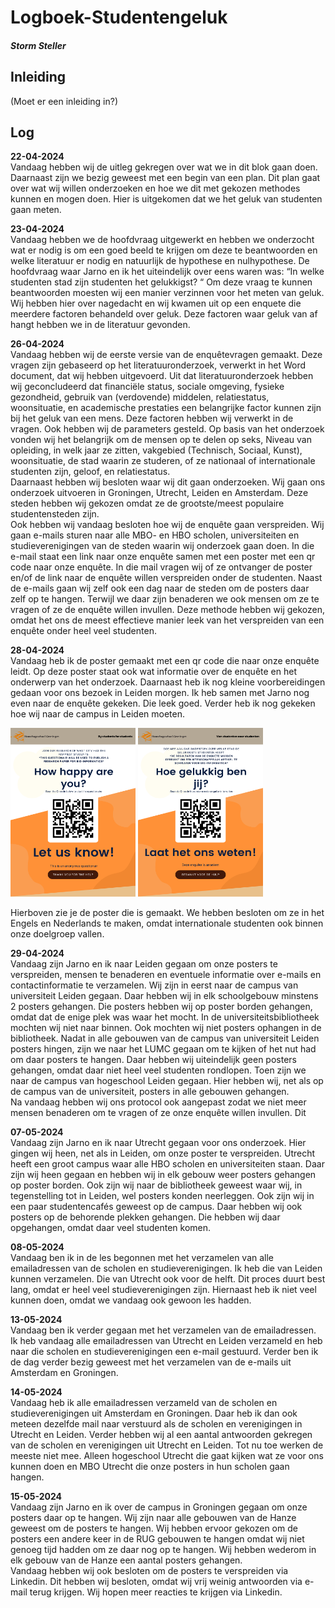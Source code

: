 # Logboek-Studentengeluk
##### Storm Steller


## Inleiding

(Moet er een inleiding in?)


## Log

**22-04-2024**\
Vandaag hebben wij de uitleg gekregen over wat we in dit blok gaan doen. Daarnaast zijn we bezig geweest met een begin van een plan. Dit plan gaat over wat wij willen onderzoeken en hoe we dit met gekozen methodes kunnen en mogen doen. Hier is uitgekomen dat we het geluk van studenten gaan meten.

**23-04-2024**\
Vandaag hebben we de hoofdvraag uitgewerkt en hebben we onderzocht wat er nodig is om een goed beeld te krijgen om deze te beantwoorden en welke literatuur er nodig en natuurlijk de hypothese en nulhypothese. De hoofdvraag waar Jarno en ik het uiteindelijk over eens waren was:
“In welke studenten stad zijn studenten het gelukkigst? “
Om deze vraag te kunnen beantwoorden moesten wij een manier verzinnen voor het meten van geluk. Wij hebben hier over nagedacht en wij kwamen uit op een enquete die meerdere factoren behandeld over geluk. Deze factoren waar geluk van af hangt hebben we in de literatuur gevonden.

**26-04-2024**\
Vandaag hebben wij de eerste versie van de enquêtevragen gemaakt. Deze vragen zijn gebaseerd op het literatuuronderzoek, verwerkt in het Word document, dat wij hebben uitgevoerd. Uit dat literatuuronderzoek hebben wij geconcludeerd dat financiële status, sociale omgeving, fysieke gezondheid, gebruik van (verdovende) middelen, relatiestatus, woonsituatie, en academische prestaties een belangrijke factor kunnen zijn bij het geluk van een mens. Deze factoren hebben wij verwerkt in de vragen. Ook hebben wij de parameters gesteld. Op basis van het onderzoek vonden wij het belangrijk om de mensen op te delen op seks, Niveau van opleiding, in welk jaar ze zitten, vakgebied (Technisch, Sociaal, Kunst), woonsituatie, de stad waarin ze studeren, of ze nationaal of internationale studenten zijn, geloof, en relatiestatus.\
Daarnaast hebben wij besloten waar wij dit gaan onderzoeken. Wij gaan ons onderzoek uitvoeren in Groningen, Utrecht, Leiden en Amsterdam. Deze steden hebben wij gekozen omdat ze de grootste/meest populaire studentensteden zijn.\
Ook hebben wij vandaag besloten hoe wij de enquête gaan verspreiden. Wij gaan e-mails sturen naar alle MBO- en HBO scholen, universiteiten en studieverenigingen van de steden waarin wij onderzoek gaan doen. In die e-mail staat een link naar onze enquête samen met een poster met een qr code naar onze enquête. In die mail vragen wij of ze ontvanger de poster en/of de link naar de enquête willen verspreiden onder de studenten. Naast de e-mails gaan wij zelf ook een dag naar de steden om de posters daar zelf op te hangen. Terwijl we daar zijn benaderen we ook mensen om ze te vragen of ze de enquête willen invullen. Deze methode hebben wij gekozen, omdat het ons de meest effectieve manier leek van het verspreiden van een enquête onder heel veel studenten.

**28-04-2024**\
Vandaag heb ik de poster gemaakt met een qr code die naar onze enquête leidt. Op deze poster staat ook wat informatie over de enquête en het onderwerp van het onderzoek. Daarnaast heb ik nog kleine voorbereidingen gedaan voor ons bezoek in Leiden morgen. Ik heb samen met Jarno nog even naar de enquête gekeken. Die leek goed. Verder heb ik nog gekeken hoe wij naar de campus in Leiden moeten.

<img src="Afbeeldingen/poster-engels.png" alt="Poster Engels" width="200" height="270">
<img src="Afbeeldingen/poster-nederlands.png" alt="Poster Nederlands" width="200" height="270">

Hierboven zie je de poster die is gemaakt. We hebben besloten om ze in het Engels en Nederlands te maken, omdat internationale studenten ook binnen onze doelgroep vallen.

**29-04-2024**\
Vandaag zijn Jarno en ik naar Leiden gegaan om onze posters te verspreiden, mensen te benaderen en eventuele informatie over e-mails en contactinformatie te verzamelen. Wij zijn in eerst naar de campus van universiteit Leiden gegaan. Daar hebben wij in elk schoolgebouw minstens 2 posters gehangen. Die posters hebben wij op poster borden gehangen, omdat dat de enige plek was waar het mocht. In de universiteitsbibliotheek mochten wij niet naar binnen. Ook mochten wij niet posters ophangen in de bibliotheek. Nadat in alle gebouwen van de campus van universiteit Leiden posters hingen, zijn we naar het LUMC gegaan om te kijken of het nut had om daar posters te hangen. Daar hebben wij uiteindelijk geen posters gehangen, omdat daar niet heel veel studenten rondlopen. Toen zijn we naar de campus van hogeschool Leiden gegaan. Hier hebben wij, net als op de campus van de universiteit, posters in alle gebouwen gehangen.\
Na vandaag hebben wij ons protocol ook aangepast zodat we niet meer mensen benaderen om te vragen of ze onze enquête willen invullen. Dit 

**07-05-2024**\
Vandaag zijn Jarno en ik naar Utrecht gegaan voor ons onderzoek. Hier gingen wij heen, net als in Leiden, om onze poster te verspreiden. Utrecht heeft een groot campus waar alle HBO scholen en universiteiten staan. Daar zijn wij heen gegaan en hebben wij in elk gebouw weer posters gehangen op poster borden. Ook zijn wij naar de bibliotheek geweest waar wij, in tegenstelling tot in Leiden, wel posters konden neerleggen. Ook zijn wij in een paar studentencafés geweest op de campus. Daar hebben wij ook posters op de behorende plekken gehangen. Die hebben wij daar opgehangen, omdat daar veel studenten komen.

**08-05-2024**\
Vandaag ben ik in de les begonnen met het verzamelen van alle emailadressen van de scholen en studieverenigingen. Ik heb die van Leiden kunnen verzamelen. Die van Utrecht ook voor de helft. Dit proces duurt best lang, omdat er heel veel studieverenigingen zijn. Hiernaast heb ik niet veel kunnen doen, omdat we vandaag ook gewoon les hadden.

**13-05-2024**\
Vandaag ben ik verder gegaan met het verzamelen van de emailadressen. Ik heb vandaag alle emailadressen van Utrecht en Leiden verzameld en heb naar die scholen en studieverenigingen een e-mail gestuurd. Verder ben ik de dag verder bezig geweest met het verzamelen van de e-mails uit Amsterdam en Groningen.

**14-05-2024**\
Vandaag heb ik alle emailadressen verzameld van de scholen en studieverenigingen uit Amsterdam en Groningen. Daar heb ik dan ook meteen dezelfde mail naar verstuurd als de scholen en verenigingen in Utrecht en Leiden. Verder hebben wij al een aantal antwoorden gekregen van de scholen en verenigingen uit Utrecht en Leiden. Tot nu toe werken de meeste niet mee. Alleen hogeschool Utrecht die gaat kijken wat ze voor ons kunnen doen en MBO Utrecht die onze posters in hun scholen gaan hangen.


**15-05-2024**\
Vandaag zijn Jarno en ik over de campus in Groningen gegaan om onze posters daar op te hangen. Wij zijn naar alle gebouwen van de Hanze geweest om de posters te hangen. Wij hebben ervoor gekozen om de posters een andere keer in de RUG gebouwen te hangen omdat wij niet genoeg tijd hadden om ze daar nog op te hangen. Wij hebben wederom in elk gebouw van de Hanze een aantal posters gehangen.\
Vandaag hebben wij ook besloten om de posters te verspreiden via Linkedin. Dit hebben wij besloten, omdat wij vrij weinig antwoorden via e-mail terug krijgen. Wij hopen meer reacties te krijgen via Linkedin.


